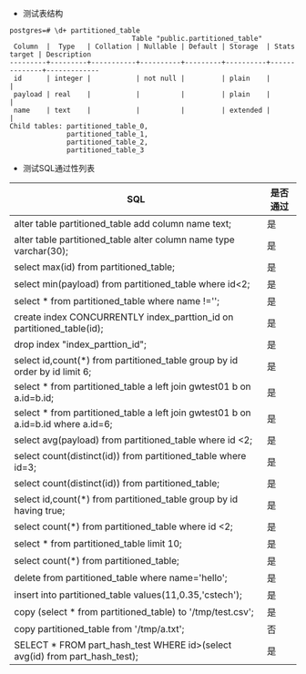 * 测试表结构
```
postgres=# \d+ partitioned_table
                              Table "public.partitioned_table"
 Column  |  Type   | Collation | Nullable | Default | Storage  | Stats target | Description
---------+---------+-----------+----------+---------+----------+--------------+-------------
 id      | integer |           | not null |         | plain    |              |
 payload | real    |           |          |         | plain    |              |
 name    | text    |           |          |         | extended |              |
Child tables: partitioned_table_0,
              partitioned_table_1,
              partitioned_table_2,
              partitioned_table_3
```
* 测试SQL通过性列表

|SQL|是否通过|
|-|-|
|alter table partitioned_table add column name text;|是|
|alter table partitioned_table alter column name type varchar(30);|是|
|select max(id) from partitioned_table;|是|
|select min(payload) from partitioned_table where id<2;|是|
|select * from partitioned_table where name !='';|是|
|create index CONCURRENTLY index_parttion_id on partitioned_table(id);|是|
|drop index "index_parttion_id";|是|
|select id,count(*) from partitioned_table group by id order by id limit 6;|是|
|select *  from partitioned_table a left join  gwtest01 b on a.id=b.id;|是|
|select *  from partitioned_table a left join  gwtest01 b on a.id=b.id where a.id=6;|是|
|select avg(payload) from partitioned_table where id <2;|是|
|select count(distinct(id)) from partitioned_table where id=3;|是|
|select count(distinct(id)) from partitioned_table;|是|
|select id,count(*) from partitioned_table group by id having true;|是|
|select count(*) from partitioned_table where id <2;|是|
|select * from partitioned_table limit 10;|是|
|select count(*) from partitioned_table;|是|
|delete from partitioned_table where name='hello';|是|
|insert into partitioned_table values(11,0.35,'cstech');|是|
|copy (select * from partitioned_table) to '/tmp/test.csv';|是|
|copy partitioned_table from '/tmp/a.txt';|否|
|SELECT * FROM part_hash_test WHERE id>(select avg(id) from part_hash_test);|是|
